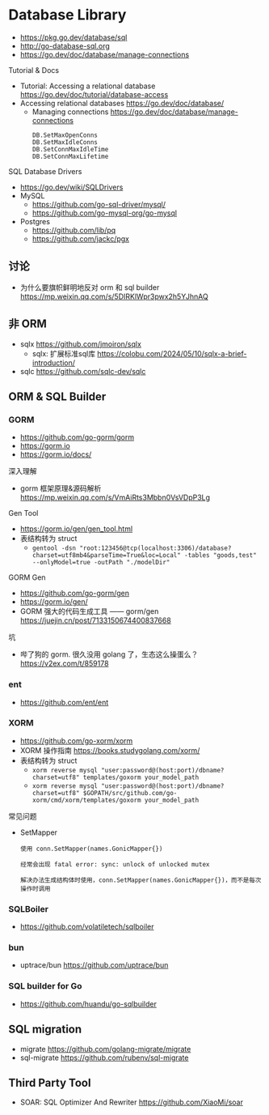 # Database Library
- https://pkg.go.dev/database/sql
- http://go-database-sql.org
- https://go.dev/doc/database/manage-connections

Tutorial & Docs
- Tutorial: Accessing a relational database https://go.dev/doc/tutorial/database-access
- Accessing relational databases https://go.dev/doc/database/
  - Managing connections https://go.dev/doc/database/manage-connections
    ```
    DB.SetMaxOpenConns
    DB.SetMaxIdleConns
    DB.SetConnMaxIdleTime
    DB.SetConnMaxLifetime
    ```

SQL Database Drivers
- https://go.dev/wiki/SQLDrivers
- MySQL
  - https://github.com/go-sql-driver/mysql/
  - https://github.com/go-mysql-org/go-mysql
- Postgres
  - https://github.com/lib/pq
  - https://github.com/jackc/pgx


## 讨论
- 为什么要旗帜鲜明地反对 orm 和 sql builder https://mp.weixin.qq.com/s/5DIRKlWpr3pwx2h5YJhnAQ


## 非 ORM
- sqlx https://github.com/jmoiron/sqlx
  - sqlx: 扩展标准sql库 https://colobu.com/2024/05/10/sqlx-a-brief-introduction/
- sqlc https://github.com/sqlc-dev/sqlc


## ORM & SQL Builder
### GORM
- https://github.com/go-gorm/gorm
- https://gorm.io
- https://gorm.io/docs/

深入理解
- gorm 框架原理&源码解析 https://mp.weixin.qq.com/s/VmAiRts3Mbbn0VsVDpP3Lg

Gen Tool
- https://gorm.io/gen/gen_tool.html
- 表结构转为 struct
  - `gentool -dsn "root:123456@tcp(localhost:3306)/database?charset=utf8mb4&parseTime=True&loc=Local" -tables "goods,test" --onlyModel=true -outPath "./modelDir"`

GORM Gen
- https://github.com/go-gorm/gen
- https://gorm.io/gen/
- GORM 强大的代码生成工具 —— gorm/gen https://juejin.cn/post/7133150674400837668

坑
- 哔了狗的 gorm. 很久没用 golang 了，生态这么操蛋么？https://v2ex.com/t/859178

### ent
- https://github.com/ent/ent

### XORM
- https://github.com/go-xorm/xorm
- XORM 操作指南 https://books.studygolang.com/xorm/
- 表结构转为 struct
  - `xorm reverse mysql "user:password@(host:port)/dbname?charset=utf8" templates/goxorm your_model_path`
  - `xorm reverse mysql "user:password@(host:port)/dbname?charset=utf8" $GOPATH/src/github.com/go-xorm/cmd/xorm/templates/goxorm your_model_path`

常见问题
- SetMapper
    ```
    使用 conn.SetMapper(names.GonicMapper{})

    经常会出现 fatal error: sync: unlock of unlocked mutex

    解决办法生成结构体时使用，conn.SetMapper(names.GonicMapper{})，而不是每次操作时调用
    ```

### SQLBoiler
- https://github.com/volatiletech/sqlboiler

### bun
- uptrace/bun https://github.com/uptrace/bun

### SQL builder for Go
- https://github.com/huandu/go-sqlbuilder


## SQL migration
- migrate https://github.com/golang-migrate/migrate
- sql-migrate https://github.com/rubenv/sql-migrate


## Third Party Tool
- SOAR: SQL Optimizer And Rewriter https://github.com/XiaoMi/soar
